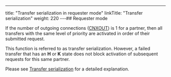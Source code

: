---
title: "Transfer serialization in requester mode"
linkTitle: "Transfer serialization"
weight: 220
---## Requester mode

If the number of outgoing connections ([CNXOUT](../../../c_intro_userinterfaces/command_summary/parameter_intro/cnxout))
is 1 for a partner, then all transfers with the same level of priority
are activated in order of their submitted request.

This function is referred to as transfer serialization. However, a failed
transfer that has an ****H**** or ****K**** state does not block activation of
subsequent requests for this same partner.

Please see [Transfer serialization](../../../app_integration_intro/transfer_serialization) for a detailed explanation.
